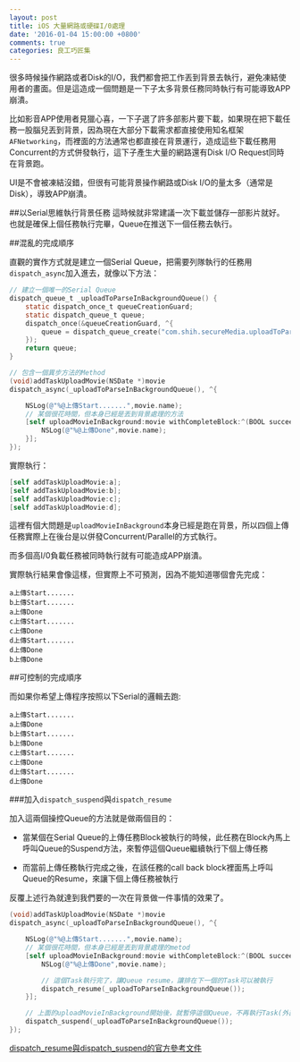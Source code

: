 ```yaml
---
layout: post
title: iOS 大量網路或硬碟I/0處理
date: '2016-01-04 15:00:00 +0800'
comments: true
categories: 良工巧匠集
---
```


很多時候操作網路或者Disk的I/O，我們都會把工作丟到背景去執行，避免凍結使用者的畫面。但是這造成一個問題是一下子太多背景任務同時執行有可能導致APP崩潰。

比如影音APP使用者見獵心喜，一下子選了許多部影片要下載，如果現在把下載任務一股腦兒丟到背景，因為現在大部分下載需求都直接使用知名框架`AFNetworking`，而裡面的方法通常也都直接在背景運行，造成這些下載任務用Concurrent的方式併發執行，這下子產生大量的網路還有Disk I/O Request同時在背景跑。

UI是不會被凍結沒錯，但很有可能背景操作網路或Disk I/O的量太多（通常是Disk），導致APP崩潰。

##以Serial思維執行背景任務
這時候就非常建議一次下載並儲存一部影片就好。也就是確保上個任務執行完畢，Queue在推送下一個任務去執行。

##混亂的完成順序

直觀的實作方式就是建立一個Serial Queue，把需要列隊執行的任務用`dispatch_async`加入進去，就像以下方法：

```Objective-C
// 建立一個唯一的Serial Queue
dispatch_queue_t _uploadToParseInBackgroundQueue() {
    static dispatch_once_t queueCreationGuard;
    static dispatch_queue_t queue;
    dispatch_once(&queueCreationGuard, ^{
        queue = dispatch_queue_create("com.shih.secureMedia.uploadToParseInBackgroundQueue", DISPATCH_QUEUE_SERIAL);
    });
    return queue;
}

// 包含一個異步方法的Method
(void)addTaskUploadMovie(NSDate *)movie
dispatch_async(_uploadToParseInBackgroundQueue(), ^{

    NSLog(@"%@上傳Start.......",movie.name);
    // 某個很花時間，但本身已經是丟到背景處理的方法
    [self uploadMovieInBackground:movie withCompleteBlock:^(BOOL succeeded, NSError * _Nullable error) {
        NSLog(@"%@上傳Done",movie.name);
    }];
});
```

實際執行：

```Objective-C
[self addTaskUploadMovie:a];
[self addTaskUploadMovie:b];
[self addTaskUploadMovie:c];
[self addTaskUploadMovie:d];
```

這裡有個大問題是`uploadMovieInBackground`本身已經是跑在背景，所以四個上傳任務實際上在後台是以併發Concurrent/Parallel的方式執行。

而多個高I/0負載任務被同時執行就有可能造成APP崩潰。

實際執行結果會像這樣，但實際上不可預測，因為不能知道哪個會先完成：

```
a上傳Start.......
b上傳Start.......
a上傳Done
c上傳Start.......
c上傳Done
d上傳Start.......
d上傳Done
b上傳Done
```

##可控制的完成順序  

而如果你希望上傳程序按照以下Serial的邏輯去跑:

```
a上傳Start.......
a上傳Done
b上傳Start.......
b上傳Done
c上傳Start.......
c上傳Done
d上傳Start.......
d上傳Done
```

###加入`dispatch_suspend`與`dispatch_resume`

加入這兩個操控Queue的方法就是做兩個目的：     

- 當某個在Serial Queue的上傳任務Block被執行的時候，此任務在Block內馬上呼叫Queue的Suspend方法，來暫停這個Queue繼續執行下個上傳任務  
 
- 而當前上傳任務執行完成之後，在該任務的call back block裡面馬上呼叫Queue的Resume，來讓下個上傳任務被執行

反覆上述行為就達到我們要的一次在背景做一件事情的效果了。

```Objective-C
(void)addTaskUploadMovie(NSDate *)movie
dispatch_async(_uploadToParseInBackgroundQueue(), ^{

    NSLog(@"%@上傳Start.......",movie.name);
    // 某個很花時間，但本身已經是丟到背景處理的metod
    [self uploadMovieInBackground:movie withCompleteBlock:^(BOOL succeeded, NSError * _Nullable error) {
        NSLog(@"%@上傳Done",movie.name);

        // 這個Task執行完了，讓Queue resume，讓排在下一個的Task可以被執行
        dispatch_resume(_uploadToParseInBackgroundQueue());
    }];

    // 上面的uploadMovieInBackground開始後，就暫停這個Queue，不再執行Task(外部依然可以隨時用dispatch_async Passing Task)
    dispatch_suspend(_uploadToParseInBackgroundQueue());
});
```

[dispatch_resume與dispatch_suspend的官方參考文件](https://developer.apple.com/library/ios/documentation/General/Conceptual/ConcurrencyProgrammingGuide/OperationQueues/OperationQueues.html#//apple_ref/doc/uid/TP40008091-CH102-SW14)
